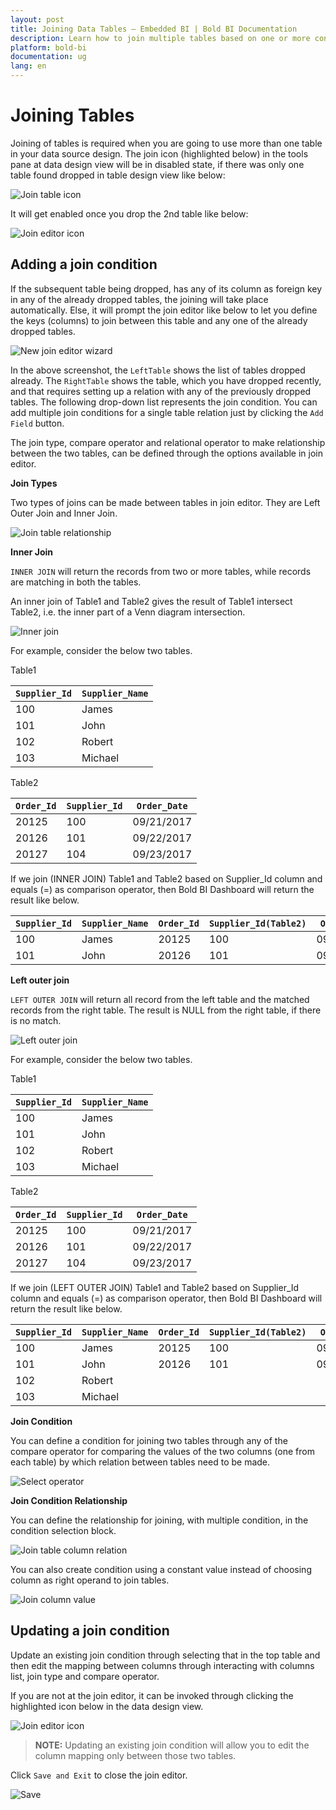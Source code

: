 ```yaml
---
layout: post
title: Joining Data Tables – Embedded BI | Bold BI Documentation
description: Learn how to join multiple tables based on one or more conditions while creating a data source in Bold BI Embedded.
platform: bold-bi
documentation: ug
lang: en
---
```


# Joining Tables

Joining of tables is required when you are going to use more than one table in your data source design. The join icon (highlighted below) in the tools pane at data design view will be in disabled state, if there was only one table found dropped in table design view like below:

![Join table icon](/static/assets/working-with-datasource/images/clickjointableicon.PNG)

It will get enabled once you drop the 2nd table like below:

![Join editor icon](/static/assets/working-with-datasource/images/joineditoricon.PNG)

## Adding a join condition

If the subsequent table being dropped, has any of its column as foreign key in any of the already dropped tables, the joining will take place automatically. Else, it will prompt the join editor like below to let you define the keys (columns) to join between this table and any one of the already dropped tables.

![New join editor wizard](/static/assets/working-with-datasource/images/NewJoinEditorWizardWindow.PNG)

In the above screenshot, the `LeftTable` shows the list of tables dropped already. The `RightTable` shows the table, which you have dropped recently, and that requires setting up a relation with any of the previously dropped tables. The following drop-down list represents the join condition. You can add multiple join conditions for a single table relation just by clicking the `Add Field` button.

The join type, compare operator and relational operator to make relationship between the two tables, can be defined through the options available in join editor.

**Join Types**

Two types of joins can be made between tables in join editor. They are Left Outer Join and Inner Join.

![Join table relationship](/static/assets/working-with-datasource/images/JoinTableRelationship.PNG)

**Inner Join**

`INNER JOIN` will return the records from two or more tables, while records are matching in both the tables. 

An inner join of Table1 and Table2 gives the result of Table1 intersect Table2, i.e. the inner part of a Venn diagram intersection.

![Inner join](/static/assets/working-with-datasource/images/InnerJoin.png)

For example, consider the below two tables.

Table1

| `Supplier_Id` | `Supplier_Name` |
|---------------|-----------------|
| 100           | James           |
| 101           | John            |
| 102           | Robert          |
| 103           | Michael         |

Table2

| `Order_Id` | `Supplier_Id` | `Order_Date` |
|------------|---------------|--------------|
| 20125      | 100           | 09/21/2017   |
| 20126      | 101           | 09/22/2017   |
| 20127      | 104           | 09/23/2017   |

If we join (INNER JOIN) Table1 and Table2 based on Supplier_Id column and equals (=) as comparison operator, then Bold BI Dashboard will return the result like below.  

| `Supplier_Id` | `Supplier_Name` | `Order_Id` | `Supplier_Id(Table2)` | `Order_Date` |
|---------------|-----------------|------------|-----------------------|--------------|
| 100           | James           | 20125      | 100                   | 09/21/2017   |
| 101           | John            | 20126      | 101                   | 09/22/2017   |

**Left outer join**

`LEFT OUTER JOIN` will return all record from the left table and the matched records from the right table. The result is NULL from the right table, if there is no match.

![Left outer join](/static/assets/working-with-datasource/images/LeftOuterJoin.png)

For example, consider the below two tables.

Table1

| `Supplier_Id` | `Supplier_Name` |
|---------------|-----------------|
| 100           | James           |
| 101           | John            |
| 102           | Robert          |
| 103           | Michael         |

Table2

| `Order_Id` | `Supplier_Id` | `Order_Date` |
|------------|---------------|--------------|
| 20125      | 100           | 09/21/2017   |
| 20126      | 101           | 09/22/2017   |
| 20127      | 104           | 09/23/2017   |

If we join (LEFT OUTER JOIN) Table1 and Table2 based on Supplier_Id column and equals (=) as comparison operator, then Bold BI Dashboard will return the result like below. 

| `Supplier_Id` | `Supplier_Name`  | `Order_Id` | `Supplier_Id(Table2)` | `Order_Date` |
|---------------|------------------|------------|-----------------------|--------------|
| 100           | James            | 20125      | 100                   | 09/21/2017   |
| 101           | John             | 20126      | 101                   | 09/22/2017   |
| 102           | Robert           |            |                       |              |
| 103           | Michael          |            |                       |              |

**Join Condition**

You can define a condition for joining two tables through any of the compare operator for comparing the values of the two columns (one from each table) by which relation between tables need to be made.

![Select operator](/static/assets/working-with-datasource/images/selectoperator.PNG)

**Join Condition Relationship**

You can define the relationship for joining, with multiple condition, in the condition selection block.

![Join table column relation](/static/assets/working-with-datasource/images/JoinTableColumnRelationship.PNG)

You can also create condition using a constant value instead of choosing column as right operand to join tables.

![Join column value](/static/assets/working-with-datasource/images/JoinColumValue.PNG)

## Updating a join condition

Update an existing join condition through selecting that in the top table and then edit the mapping between columns through interacting with columns list, join type and compare operator.

If you are not at the join editor, it can be invoked through clicking the highlighted icon below in the data design view.

![Join editor icon](/static/assets/working-with-datasource/images/joineditoricon.PNG)

> **NOTE:**  Updating an existing join condition will allow you to edit the column mapping only between those two tables.

Click `Save and Exit` to close the join editor.

![Save](/static/assets/working-with-datasource/images/save.PNG)